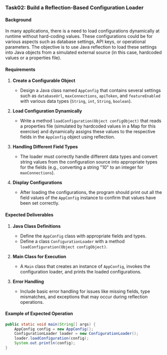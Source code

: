 
### Task02: Build a Reflection-Based Configuration Loader

#### Background
In many applications, there is a need to load configurations dynamically at runtime without hard-coding values. These configurations could be for various aspects such as database settings, API keys, or operational parameters. The objective is to use Java reflection to load these settings into Java objects from a simulated external source (in this case, hardcoded values or a properties file).

#### Requirements
1. **Create a Configurable Object**
   - Design a Java class named `AppConfig` that contains several settings such as `databaseUrl`, `maxConnections`, `apiToken`, and `featureEnabled` with various data types (`String`, `int`, `String`, `boolean`).

2. **Load Configuration Dynamically**
   - Write a method `loadConfiguration(Object configObject)` that reads a properties file (simulated by hardcoded values in a Map for this exercise) and dynamically assigns these values to the respective fields in the `AppConfig` object using reflection.

3. **Handling Different Field Types**
   - The loader must correctly handle different data types and convert string values from the configuration source into appropriate types for the fields (e.g., converting a string "10" to an integer for `maxConnections`).

4. **Display Configurations**
   - After loading the configurations, the program should print out all the field values of the `AppConfig` instance to confirm that values have been set correctly.

#### Expected Deliverables
1. **Java Class Definitions**
   - Define the `AppConfig` class with appropriate fields and types.
   - Define a class `ConfigurationLoader` with a method `loadConfiguration(Object configObject)`.

2. **Main Class for Execution**
   - A `Main` class that creates an instance of `AppConfig`, invokes the configuration loader, and prints the loaded configurations.

3. **Error Handling**
   - Include basic error handling for issues like missing fields, type mismatches, and exceptions that may occur during reflection operations.

#### Example of Expected Operation
```java
public static void main(String[] args) {
    AppConfig config = new AppConfig();
    ConfigurationLoader loader = new ConfigurationLoader();
    loader.loadConfiguration(config);
    System.out.println(config);
}
```
